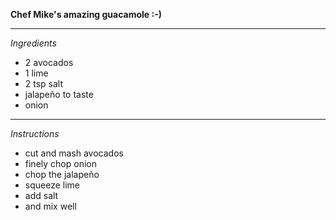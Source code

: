 **Chef Mike's amazing guacamole :-)**
* **

_Ingredients_

   - 2 avocados
   - 1 lime
   -  2 tsp salt
   - jalapeño to taste
   - onion

* **
*Instructions*

   - cut and mash avocados
   - finely chop onion
   - chop the jalapeño
   - squeeze lime
   - add salt
   - and mix well

